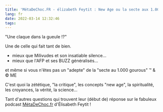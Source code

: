 ```yaml
---
title: 'MétaDeChoc.FR - élizabeth Feytit : New Age ou la secte aux 1.000 gourous...'
lang: fr
date: 2022-03-14 12:32:46
tags:
---
```


"Une claque dans la gueule !?"

Une de celle qui fait tant de bien.

- mieux que Milivudes et son insatiable silence...
- mieux que l'AFP et ses BUZZ généralisés...

et même si vous n'êtes pas un "adepte" de la "secte au 1.000 gourous" ™ & © ME

C'est quoi la zététique, "la critique", les concepts "new age", la spiritualité, les croyances, la vérité, la science...

Tant d'autres questions qui trouvent leur (début de) réponse sur le fabuleux podcast [MétaDeChoc.fr](https://metadechoc.fr/) d'Élisabeth Feytit !